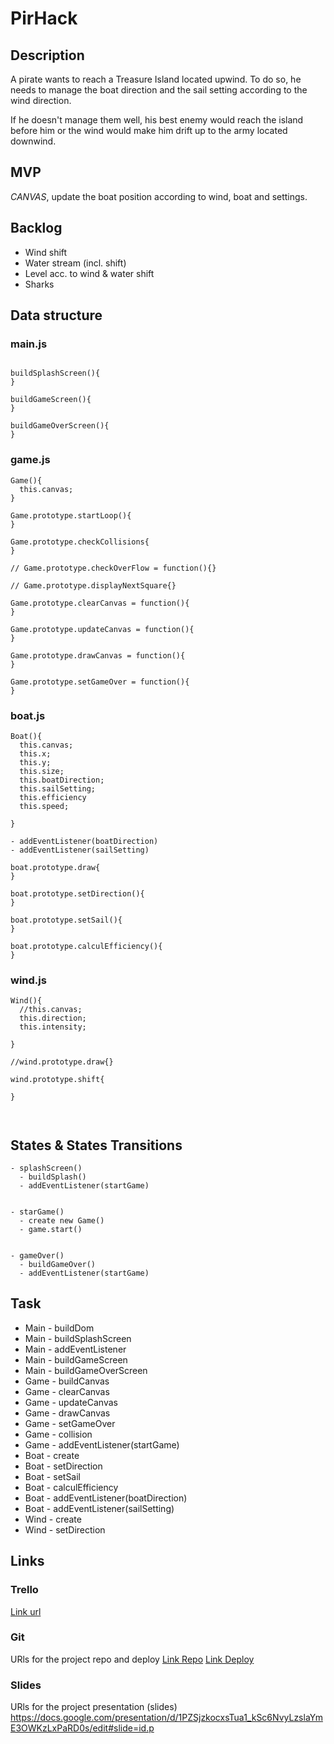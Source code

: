 # PirHack

## Description
A pirate wants to reach a Treasure Island located upwind. To do so, he needs to manage the boat direction and the sail setting according to the wind direction.

If he doesn't manage them well, his best enemy would reach the island before him or the wind would make him drift up to the army located downwind. 


## MVP
*CANVAS*, update the boat position according to wind, boat and settings. 

## Backlog
- Wind shift
- Water stream (incl. shift)
- Level acc. to wind & water shift
- Sharks


## Data structure

### main.js
```

buildSplashScreen(){
}

buildGameScreen(){
}

buildGameOverScreen(){
}
```

### game.js
```
Game(){
  this.canvas;
}

Game.prototype.startLoop(){
}

Game.prototype.checkCollisions{
}

// Game.prototype.checkOverFlow = function(){}

// Game.prototype.displayNextSquare{}

Game.prototype.clearCanvas = function(){
}

Game.prototype.updateCanvas = function(){
}

Game.prototype.drawCanvas = function(){ 
}

Game.prototype.setGameOver = function(){
}
```

### boat.js
```
Boat(){
  this.canvas;
  this.x;
  this.y;
  this.size;
  this.boatDirection;
  this.sailSetting;
  this.efficiency
  this.speed;
  
}

- addEventListener(boatDirection)
- addEventListener(sailSetting)

boat.prototype.draw{
}

boat.prototype.setDirection(){
}

boat.prototype.setSail(){
}

boat.prototype.calculEfficiency(){
}

```

### wind.js
```
Wind(){
  //this.canvas;
  this.direction;
  this.intensity;

}

//wind.prototype.draw{}

wind.prototype.shift{

}



```


## States & States Transitions
```
- splashScreen()
  - buildSplash()
  - addEventListener(startGame)
  
  
- starGame()
  - create new Game()
  - game.start()
  
  
- gameOver()
  - buildGameOver()
  - addEventListener(startGame) 
```

## Task
- Main - buildDom
- Main - buildSplashScreen
- Main - addEventListener
- Main - buildGameScreen
- Main - buildGameOverScreen
- Game - buildCanvas
- Game - clearCanvas
- Game - updateCanvas
- Game - drawCanvas
- Game - setGameOver
- Game - collision
- Game - addEventListener(startGame)
- Boat - create
- Boat - setDirection
- Boat - setSail
- Boat - calculEfficiency
- Boat - addEventListener(boatDirection)
- Boat - addEventListener(sailSetting)
- Wind - create
- Wind - setDirection


## Links


### Trello
[Link url](https://trello.com/b/62qGRGQr/pirhack)


### Git
URls for the project repo and deploy
[Link Repo](https://github.com/DavidBronne/PirHack)
[Link Deploy](https://davidbronne.github.io/PirHack/)


### Slides
URls for the project presentation (slides)
https://docs.google.com/presentation/d/1PZSjzkocxsTua1_kSc6NvyLzslaYmE3OWKzLxPaRD0s/edit#slide=id.p
